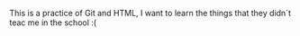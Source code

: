 This is a practice of Git and HTML, I want to learn the things that they didn´t teac me in the school :(